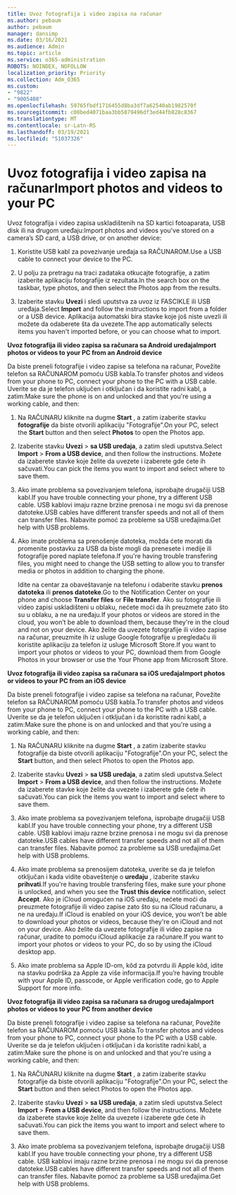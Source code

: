 ```yaml
---
title: Uvoz fotografija i video zapisa na računar
ms.author: pebaum
author: pebaum
manager: dansimp
ms.date: 03/16/2021
ms.audience: Admin
ms.topic: article
ms.service: o365-administration
ROBOTS: NOINDEX, NOFOLLOW
localization_priority: Priority
ms.collection: Adm_O365
ms.custom:
- "9822"
- "9005408"
ms.openlocfilehash: 59765fbdf1716455d8ba3df7a62540ab1982570f
ms.sourcegitcommit: c08bed4071baa3bb5879496df3ed44fb828c8367
ms.translationtype: MT
ms.contentlocale: sr-Latn-RS
ms.lasthandoff: 03/19/2021
ms.locfileid: "51037326"
---
```

# <a name="import-photos-and-videos-to-your-pc"></a><span data-ttu-id="1fead-102">Uvoz fotografija i video zapisa na računar</span><span class="sxs-lookup"><span data-stu-id="1fead-102">Import photos and videos to your PC</span></span>

<span data-ttu-id="1fead-103">Uvoz fotografija i video zapisa uskladištenih na SD kartici fotoaparata, USB disk ili na drugom uređaju:</span><span class="sxs-lookup"><span data-stu-id="1fead-103">Import photos and videos you've stored on a camera’s SD card, a USB drive, or on another device:</span></span>

1. <span data-ttu-id="1fead-104">Koristite USB kabl za povezivanje uređaja sa RAČUNAROM.</span><span class="sxs-lookup"><span data-stu-id="1fead-104">Use a USB cable to connect your device to the PC.</span></span>

1. <span data-ttu-id="1fead-105">U polju za pretragu na traci zadataka otkucajte fotografije, a zatim izaberite aplikaciju fotografije iz rezultata.</span><span class="sxs-lookup"><span data-stu-id="1fead-105">In the search box on the taskbar, type photos, and then select the Photos app from the results.</span></span>

1. <span data-ttu-id="1fead-106">Izaberite stavku **Uvezi** i sledi uputstva za uvoz iz FASCIKLE ili USB uređaja.</span><span class="sxs-lookup"><span data-stu-id="1fead-106">Select **Import** and follow the instructions to import from a folder or a USB device.</span></span> <span data-ttu-id="1fead-107">Aplikacija automatski bira stavke koje još niste uvezli ili možete da odaberete šta da uvezete.</span><span class="sxs-lookup"><span data-stu-id="1fead-107">The app automatically selects items you haven't imported before, or you can choose what to import.</span></span>

<span data-ttu-id="1fead-108">**Uvoz fotografija ili video zapisa sa računara sa Android uređaja**</span><span class="sxs-lookup"><span data-stu-id="1fead-108">**Import photos or videos to your PC from an Android device**</span></span>

<span data-ttu-id="1fead-109">Da biste preneli fotografije i video zapise sa telefona na računar, Povežite telefon sa RAČUNAROM pomoću USB kabla.</span><span class="sxs-lookup"><span data-stu-id="1fead-109">To transfer photos and videos from your phone to PC, connect your phone to the PC with a USB cable.</span></span> <span data-ttu-id="1fead-110">Uverite se da je telefon uključen i otključan i da koristite radni kabl, a zatim:</span><span class="sxs-lookup"><span data-stu-id="1fead-110">Make sure the phone is on and unlocked and that you're using a working cable, and then:</span></span>

1. <span data-ttu-id="1fead-111">Na RAČUNARU kliknite na dugme **Start** , a zatim izaberite stavku **fotografije** da biste otvorili aplikaciju "Fotografije".</span><span class="sxs-lookup"><span data-stu-id="1fead-111">On your PC, select the **Start** button and then select **Photos** to open the Photos app.</span></span>

1. <span data-ttu-id="1fead-112">Izaberite stavku **Uvezi**  >  **sa USB uređaja**, a zatim sledi uputstva.</span><span class="sxs-lookup"><span data-stu-id="1fead-112">Select **Import** > **From a USB device**, and then follow the instructions.</span></span> <span data-ttu-id="1fead-113">Možete da izaberete stavke koje želite da uvezete i izaberete gde ćete ih sačuvati.</span><span class="sxs-lookup"><span data-stu-id="1fead-113">You can pick the items you want to import and select where to save them.</span></span>

1. <span data-ttu-id="1fead-114">Ako imate problema sa povezivanjem telefona, isprobajte drugačiji USB kabl.</span><span class="sxs-lookup"><span data-stu-id="1fead-114">If you have trouble connecting your phone, try a different USB cable.</span></span> <span data-ttu-id="1fead-115">USB kablovi imaju razne brzine prenosa i ne mogu svi da prenose datoteke.</span><span class="sxs-lookup"><span data-stu-id="1fead-115">USB cables have different transfer speeds and not all of them can transfer files.</span></span> <span data-ttu-id="1fead-116">Nabavite pomoć za probleme sa USB uređajima.</span><span class="sxs-lookup"><span data-stu-id="1fead-116">Get help with USB problems.</span></span>

1. <span data-ttu-id="1fead-117">Ako imate problema sa prenošenje datoteka, možda ćete morati da promenite postavku za USB da biste mogli da prenesete i medije ili fotografije pored naplate telefona.</span><span class="sxs-lookup"><span data-stu-id="1fead-117">If you're having trouble transfering files, you might need to change the USB setting to allow you to transfer media or photos in addition to charging the phone.</span></span> 

    <span data-ttu-id="1fead-118">Idite na centar za obaveštavanje na telefonu i odaberite stavku **prenos datoteka** ili **prenos datoteke**.</span><span class="sxs-lookup"><span data-stu-id="1fead-118">Go to the Notification Center on your phone and choose **Transfer files** or **File transfer**.</span></span> <span data-ttu-id="1fead-119">Ako su fotografije ili video zapisi uskladišteni u oblaku, nećete moći da ih preuzmete zato što su u oblaku, a ne na uređaju.</span><span class="sxs-lookup"><span data-stu-id="1fead-119">If your photos or videos are stored in the cloud, you won’t be able to download them, because they're in the cloud and not on your device.</span></span> <span data-ttu-id="1fead-120">Ako želite da uvezete fotografije ili video zapise na računar, preuzmite ih iz usluge Google fotografije u pregledaču ili koristite aplikaciju za telefon iz usluge Microsoft Store.</span><span class="sxs-lookup"><span data-stu-id="1fead-120">If you want to import your photos or videos to your PC, download them from Google Photos in your browser or use the Your Phone app from Microsoft Store.</span></span>

<span data-ttu-id="1fead-121">**Uvoz fotografija ili video zapisa sa računara sa iOS uređaja**</span><span class="sxs-lookup"><span data-stu-id="1fead-121">**Import photos or videos to your PC from an iOS device**</span></span>

<span data-ttu-id="1fead-122">Da biste preneli fotografije i video zapise sa telefona na računar, Povežite telefon sa RAČUNAROM pomoću USB kabla.</span><span class="sxs-lookup"><span data-stu-id="1fead-122">To transfer photos and videos from your phone to PC, connect your phone to the PC with a USB cable.</span></span> <span data-ttu-id="1fead-123">Uverite se da je telefon uključen i otključan i da koristite radni kabl, a zatim:</span><span class="sxs-lookup"><span data-stu-id="1fead-123">Make sure the phone is on and unlocked and that you're using a working cable, and then:</span></span>

1. <span data-ttu-id="1fead-124">Na RAČUNARU kliknite na dugme **Start** , a zatim izaberite stavku fotografije da biste otvorili aplikaciju "Fotografije".</span><span class="sxs-lookup"><span data-stu-id="1fead-124">On your PC, select the **Start** button, and then select Photos to open the Photos app.</span></span>

1. <span data-ttu-id="1fead-125">Izaberite stavku **Uvezi**  >  **sa USB uređaja**, a zatim sledi uputstva.</span><span class="sxs-lookup"><span data-stu-id="1fead-125">Select **Import** > **From a USB device**, and then follow the instructions.</span></span> <span data-ttu-id="1fead-126">Možete da izaberete stavke koje želite da uvezete i izaberete gde ćete ih sačuvati.</span><span class="sxs-lookup"><span data-stu-id="1fead-126">You can pick the items you want to import and select where to save them.</span></span>

1. <span data-ttu-id="1fead-127">Ako imate problema sa povezivanjem telefona, isprobajte drugačiji USB kabl.</span><span class="sxs-lookup"><span data-stu-id="1fead-127">If you have trouble connecting your phone, try a different USB cable.</span></span> <span data-ttu-id="1fead-128">USB kablovi imaju razne brzine prenosa i ne mogu svi da prenose datoteke.</span><span class="sxs-lookup"><span data-stu-id="1fead-128">USB cables have different transfer speeds and not all of them can transfer files.</span></span> <span data-ttu-id="1fead-129">Nabavite pomoć za probleme sa USB uređajima.</span><span class="sxs-lookup"><span data-stu-id="1fead-129">Get help with USB problems.</span></span>

1. <span data-ttu-id="1fead-130">Ako imate problema sa prenosijem datoteka, uverite se da je telefon otključan i kada vidite obaveštenje o **uređaju** , izaberite stavku **prihvati**.</span><span class="sxs-lookup"><span data-stu-id="1fead-130">If you're having trouble transfering files, make sure your phone is unlocked, and when you see the **Trust this device** notification, select **Accept**.</span></span> <span data-ttu-id="1fead-131">Ako je iCloud omogućen na iOS uređaju, nećete moći da preuzmete fotografije ili video zapise zato što su na iCloud računaru, a ne na uređaju.</span><span class="sxs-lookup"><span data-stu-id="1fead-131">If iCloud is enabled on your iOS device, you won’t be able to download your photos or videos, because they're on iCloud and not on your device.</span></span> <span data-ttu-id="1fead-132">Ako želite da uvezete fotografije ili video zapise na računar, uradite to pomoću iCloud aplikacije za računare.</span><span class="sxs-lookup"><span data-stu-id="1fead-132">If you want to import your photos or videos to your PC, do so by using the iCloud desktop app.</span></span>

1. <span data-ttu-id="1fead-133">Ako imate problema sa Apple ID-om, kôd za potvrdu ili Apple kôd, idite na stavku podrška za Apple za više informacija.</span><span class="sxs-lookup"><span data-stu-id="1fead-133">If you’re having trouble with your Apple ID, passcode, or Apple verification code, go to Apple Support for more info.</span></span>

<span data-ttu-id="1fead-134">**Uvoz fotografija ili video zapisa sa računara sa drugog uređaja**</span><span class="sxs-lookup"><span data-stu-id="1fead-134">**Import photos or videos to your PC from another device**</span></span>

<span data-ttu-id="1fead-135">Da biste preneli fotografije i video zapise sa telefona na računar, Povežite telefon sa RAČUNAROM pomoću USB kabla.</span><span class="sxs-lookup"><span data-stu-id="1fead-135">To transfer photos and videos from your phone to PC, connect your phone to the PC with a USB cable.</span></span> <span data-ttu-id="1fead-136">Uverite se da je telefon uključen i otključan i da koristite radni kabl, a zatim:</span><span class="sxs-lookup"><span data-stu-id="1fead-136">Make sure the phone is on and unlocked and that you're using a working cable, and then:</span></span>

1. <span data-ttu-id="1fead-137">Na RAČUNARU kliknite na dugme **Start** , a zatim izaberite stavku fotografije da biste otvorili aplikaciju "Fotografije".</span><span class="sxs-lookup"><span data-stu-id="1fead-137">On your PC, select the **Start** button and then select Photos to open the Photos app.</span></span>

1. <span data-ttu-id="1fead-138">Izaberite stavku **Uvezi**  >  **sa USB uređaja**, a zatim sledi uputstva.</span><span class="sxs-lookup"><span data-stu-id="1fead-138">Select **Import** > **From a USB device**, and then follow the instructions.</span></span> <span data-ttu-id="1fead-139">Možete da izaberete stavke koje želite da uvezete i izaberete gde ćete ih sačuvati.</span><span class="sxs-lookup"><span data-stu-id="1fead-139">You can pick the items you want to import and select where to save them.</span></span>

1. <span data-ttu-id="1fead-140">Ako imate problema sa povezivanjem telefona, isprobajte drugačiji USB kabl.</span><span class="sxs-lookup"><span data-stu-id="1fead-140">If you have trouble connecting your phone, try a different USB cable.</span></span> <span data-ttu-id="1fead-141">USB kablovi imaju razne brzine prenosa i ne mogu svi da prenose datoteke.</span><span class="sxs-lookup"><span data-stu-id="1fead-141">USB cables have different transfer speeds and not all of them can transfer files.</span></span> <span data-ttu-id="1fead-142">Nabavite pomoć za probleme sa USB uređajima.</span><span class="sxs-lookup"><span data-stu-id="1fead-142">Get help with USB problems.</span></span>


